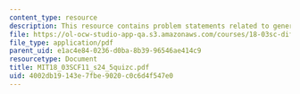 ```yaml
---
content_type: resource
description: This resource contains problem statements related to generalized derivatives.
file: https://ol-ocw-studio-app-qa.s3.amazonaws.com/courses/18-03sc-differential-equations-fall-2011/4002db19143e7fbe9020c0c6d4f547e0_MIT18_03SCF11_s24_5quizc.pdf
file_type: application/pdf
parent_uid: e1ac4e84-0236-d0ba-8b39-96546ae414c9
resourcetype: Document
title: MIT18_03SCF11_s24_5quizc.pdf
uid: 4002db19-143e-7fbe-9020-c0c6d4f547e0
---
```

